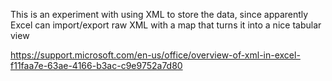 This is an experiment with using XML to store the data, since apparently Excel can import/export raw XML with a map that turns it into a nice tabular view

https://support.microsoft.com/en-us/office/overview-of-xml-in-excel-f11faa7e-63ae-4166-b3ac-c9e9752a7d80